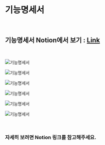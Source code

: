 # 기능명세서

<br>

## 기능명세서 Notion에서 보기 : [Link](https://www.notion.so/21f219627032431cbde36b679815330c)

<br>

![기능명세서](../images/기능명세서001.jpg)

![기능명세서](../images/기능명세서002.jpg)

![기능명세서](../images/기능명세서003.jpg)

![기능명세서](../images/기능명세서004.jpg)

![기능명세서](../images/기능명세서005.jpg)

![기능명세서](../images/기능명세서006.jpg)

<br>

### 자세히 보려면 Notion 링크를 참고해주세요.